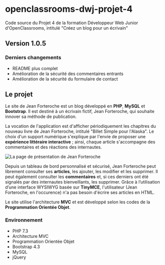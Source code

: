 # openclassrooms-dwj-projet-4
Code source du Projet 4 de la formation Développeur Web Junior d'OpenClassrooms, intitulé "Créez un blog pour un écrivain"

## Version 1.0.5

### Derniers changements
* README plus complet
* Amélioration de la sécurité des commentaires entrants
* Amélioration de la sécurité du formulaire de contact

## Le projet

Le site de Jean Forteroche est un blog développé en **PHP**, **MySQL** et **Bootstrap**.
Il est destiné à un écrivain fictif, Jean Forteroche, qui souhaite innover sa méthode de publication.

La vocation de l'application est d'afficher périodiquement les chapitres du nouveau livre de Jean Forteroche, intitulé "Billet Simple pour l'Alaska". Le choix d'un support numérique s'explique par l'envie de proposer une **expérience littéraire interactive** ; ainsi, chaque article s'accompagne des commentaires et des réactions des internautes.

![La page de présentation de Jean Forteroche](https://www.pablobuisson.fr/wp-content/uploads/2019/06/creation-blog-php-2-768x480.png)

Depuis un tableau de bord personnalisé et sécurisé, Jean Forteroche peut librement consulter ses **articles**, les ajouter, les modifier et les supprimer. Il peut également consulter les **commentaires** et, si ces derniers ont été signalés par des internautes bienveillants, les supprimer. 
Grâce à l’utilisation d’une interface WYSIWYG basée sur **TinyMCE**, l'utilisateur (Jean Forteroche, en l'occurence) n'a pas besoin d'écrire ses articles en HTML.

Le site utilise l'architecture **MVC** et est développé selon les codes de la **Programmation Orientée Objet**.

### Environnement
* PHP 7.3
* Architecture MVC
* Programmation Orientée Objet
* Bootstrap 4.3
* MySQL
* jQuery